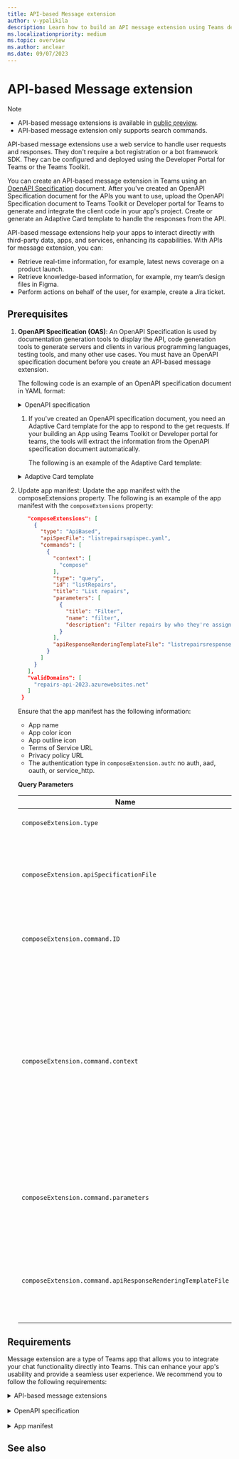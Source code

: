 ```yaml
---
title: API-based Message extension
author: v-ypalikila
description: Learn how to build an API message extension using Teams developer portal and Teams Toolkit.
ms.localizationpriority: medium
ms.topic: overview
ms.author: anclear
ms.date: 09/07/2023
---
```


# API-based Message extension

> [!NOTE]
>
> * API-based message extensions is available in [public preview](../resources/dev-preview/developer-preview-intro.md).
> * API-based message extension only supports search commands.

API-based message extensions use a web service to handle user requests and responses. They don't require a bot registration or a bot framework SDK. They can be configured and deployed using the Developer Portal for Teams or the Teams Toolkit.

You can create an API-based message extension in Teams using an [OpenAPI Specification](https://learn.openapis.org/specification/) document. After you've created an OpenAPI Specification document for the APIs you want to use, upload the OpenAPI Specification document to Teams Toolkit or Developer portal for Teams to generate and integrate the client code in your app's project. Create or generate an Adaptive Card template to handle the responses from the API.

API-based message extensions help your apps to interact directly with third-party data, apps, and services, enhancing its capabilities. With APIs for message extension, you can:

* Retrieve real-time information, for example, latest news coverage on a product launch.
* Retrieve knowledge-based information, for example, my team’s design files in Figma.
* Perform actions on behalf of the user, for example, create a Jira ticket.

## Prerequisites

1. **OpenAPI Specification (OAS)**: An OpenAPI Specification is used by documentation generation tools to display the API, code generation tools to generate servers and clients in various programming languages, testing tools, and many other use cases. You must have an OpenAPI specification document before you create an API-based message extension.

   The following code is an example of an OpenAPI specification document in YAML format: <br/>

   <details><summary>OpenAPI specification</summary>

   ```yml
       openapi: 3.0.0
        info:
          title: Repair Service
          description: A simple service to manage repairs for various items
          version: 1.0.0
        servers:
          - url: https://repairs-api-2023.azurewebsites.net/
        paths:
          /repairs:
            get:
              operationId: listRepairs
              summary: List all repairs
              description: Returns a list of repairs with their details and images
              parameters:
                - name: assignedTo
                  in: query
                  description: Filter repairs by who they're assigned to
                  schema:
                    type: string
                  required: false
              responses:
                '200':
                  description: A successful response
                  content:
                    application/json:
                      schema:
                        type: array
                        items:
                          type: object
                          properties:
                            id:
                              type: integer
                              description: The unique identifier of the repair
                            title:
                              type: string
                              description: The short summary of the repair
                            description:
                              type: string
                              description: The detailed description of the repair
                            assignedTo:
                              type: string
                              description: The user who is responsible for the repair
                            date:
                              type: string
                              format: date-time
                              description: The date and time when the repair is scheduled or completed
                            image:
                              type: string
                              format: uri
                              description: The URL of the image of the item to be repaired or the repair process
            post:
              operationId: createRepair
              summary: Create a new repair
              description: Adds a new repair to the list with the given details and image URL
              requestBody:
                required: true
                content:
                  application/json:
                    schema:
                      type: object
                      properties:
                        title:
                          type: string
                          description: The short summary of the repair
                        description:
                          type: string
                          description: The detailed description of the repair
                        assignedTo:
                          type: string
                          description: The user who is responsible for the repair
                        date:
                          type: string
                          format: date-time
                          description: The optional date and time when the repair is scheduled or completed
                        image:
                          type: string
                          format: uri
                          description: The URL of the image of the item to be repaired or the repair process
                      required:
                        - title
                        - description
                        - assignedTo
              responses:
                '201':
                  description: A successful response indicating that the repair was created
   ```

   </details>

   1. If you've created an OpenAPI specification document, you need an Adaptive Card template for the app to respond to the get requests. If your building an App using Teams Toolkit or Developer portal for teams, the tools will extract the information from the OpenAPI specification document automatically.

      The following is an example of the Adaptive Card template: <br/>

    <details><summary>Adaptive Card template</summary>

    ```json
    {
        "version": "1.0",
        "responseLayout": "grid",
        "responseCardTemplate": {
            "$schema": "http://adaptivecards.io/schemas/adaptive-card.json",
            "type": "AdaptiveCard",
            "version": "1.4",
            "body": [
                {
                    "type": "Container",
                    "items": [
                        {
                            "type": "ColumnSet",
                            "columns": [
                                {
                                    "type": "Column",
                                     "width": "stretch",
                                    "items": [
                                        {
                                            "type": "TextBlock",
                                            "text": "Title: ${if(title, title, 'N/A')}",
                                            "wrap": true
                                        },
                                        {
                                            "type": "TextBlock",
                                            "text": "Description: ${if(description, description, 'N/A')}",
                                            "wrap": true
                                        },
                                        {
                                            "type": "TextBlock",
                                            "text": "Assigned To: ${if(assignedTo, assignedTo, 'N/A')}",
                                            "wrap": true
                                        }
                                    ]
                                },
                                {
                                    "type": "Column",
                                    "width": "auto",
                                    "items": [
                                        {
                                            "type": "Image",
                                            "url": "${if(image, image, '')}",
                                            "size": "Medium"
                                        }
                                    ]
                                }
                            ]
                        },
                        {
                            "type": "FactSet",
                            "facts": [
                                {
                                    "title": "Repair ID:",
                                    "value": "${if(id, id, 'N/A')}"
                                },
                                {
                                    "title": "Date:",
                                    "value": "${if(date, date, 'N/A')}"
                                }
                            ]
                        }
                    ]
                }
            ]
        },
        "previewCardTemplate": {
            "title": "Title: ${if(title, title, 'N/A')}",
            "subtitle": "Description: ${if(description, description, 'N/A')}",
            "text": "Assigned To: ${if(assignedTo, assignedTo, 'N/A')}",
            "image": {
                "url": "${if(image, image, '')}"
            }
        }
    }
    ```

    </details>

1. Update app manifest: Update the app manifest with the composeExtensions property. The following is an example of the app manifest with the `composeExtensions` property:

   ```json
      "composeExtensions": [
        {
          "type": "ApiBased",
          "apiSpecFile": "listrepairsapispec.yaml",
          "commands": [
            {
              "context": [
                "compose"
              ],
              "type": "query",
              "id": "listRepairs",
              "title": "List repairs",
              "parameters": [
                {
                  "title": "Filter",
                  "name": "filter",
                  "description": "Filter repairs by who they're assigned to."
                }
              ],
              "apiResponseRenderingTemplateFile": "listrepairsresponsetemplate.json"
            }
          ]
        }
      ],
      "validDomains": [
        "repairs-api-2023.azurewebsites.net"
      ]
    }

   ```

   Ensure that the app manifest has the following information:

    * App name
    * App color icon
    * App outline icon
    * Terms of Service URL
    * Privacy policy URL
    * The authentication type in `composeExtension.auth`: no auth, aad, oauth, or service_http.

   **Query Parameters**

   |Name  |Description  |
   |---------|---------|
   |`composeExtension.type`     |  Update the value as `ApiBased`. |
   |`composeExtension.apiSpecificationFile`     |  This references an OpenAPI spec file in the app package. Include when type is `ApiBased`.      |
   |`composeExtension.command.ID`      | The ID must  match the `OperationID` available in the  OpenAPI spec.       |
   |`composeExtension.command.context`      | An existing array where the entry points for ME is defined. The supported values are **compose**: Message Extension to show up as compose extension, **commandBox**: Message Extension to show up in Powerbar, and **message**: Message action |
   |`composeExtension.command.parameters`    | Include Title, Name, Description. The name must map to the parameter name in the OpenAPI spec.     |
   |`composeExtension.command.apiResponseRenderingTemplateFile`| A template used to format the JSON response from developer’s API to Adaptive card response. *Mandatory* |

## Requirements

Message extension are a type of Teams app that allows you to integrate your chat functionality directly into Teams. This can enhance your app's usability and provide a seamless user experience. We recommend you to follow the following requirements:

<details><summary>API-based message extensions</summary>

API-based message extensions are a powerful tool that allows you to extend the functionality of your Teams app by integrating with external APIs. This can greatly enhance the capabilities of your app and provide a richer user experience. To implement API-based message extension, you need to follow these guidelines:

* `Commands.id` in app manifest must match the corresponding `operationId` in the OpenAPI specification.
* If there's a required parameter without a default value, the parameter name of the command defined in the Teams app manifest must match this parameter name.
* If there's no required parameter without a default value, the parameter name in the Teams app manifest must match the name of an optional parameter defined for that operation.
* A command can't have more than one parameter.
* A response rendering template must be defined per command. This file, used to convert responses from an API, must be local just like the OpenAPI specification. The command portion of the manifest must point to this template file under`composeExtension.command.apiResponseRenderingTemplateFile` within the app manifest. Each command will point to a different response rendering template file.
* Add a `jsonPath` in the Adaptive Card template. The JSON path to the relevant data/array.

</details>

</br>

<details><summary>OpenAPI specification</summary>

Developers can't require users to enter a parameter for a header or cookie. If headers need to be passed, a default value for the header can be set in the specification. This simplifies the user experience and reduces the risk of errors.

* The `oneOf`, `anyOf`, `allOf`, `not` (swagger.io) construct aren't supported in Teams.
* Constructing arrays for the request aren't supported, but nested objects within a JSON request body are supported.
* The request body (if present) can only be application or json to ensure compatibility with a wide range of APIs.
* Only single parameter search is supported.
* Only one required parameter without a default value is allowed.
* The operation must have an `operationId`.
* Only POST and GET HTTP methods are supported.

</details>

</br>

<details><summary>App manifest</summary>

* Set composeExtension.composeExtensionType to `apiBased`.
* Define `composeExtension.apiSpecificationFile` as the relative path to the OpenAPI specification file within the folder.
*

</details>

## See also